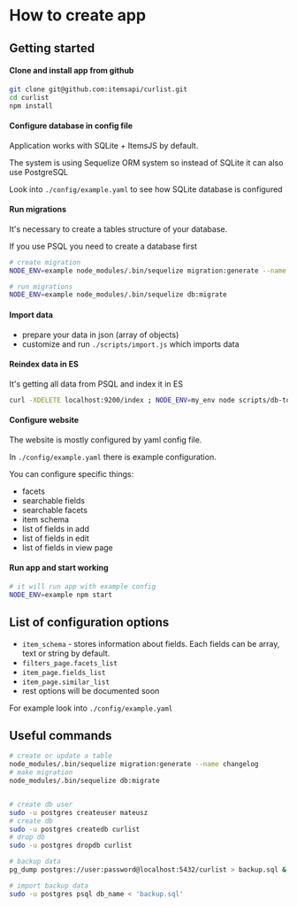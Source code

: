 # How to create app

## Getting started

#### Clone and install app from github

```bash
git clone git@github.com:itemsapi/curlist.git
cd curlist
npm install
```

#### Configure database in config file

Application works with SQLite + ItemsJS by default.

The system is using Sequelize ORM system so instead of SQLite it can also use PostgreSQL

Look into `./config/example.yaml` to see how SQLite database is configured

#### Run migrations

It's necessary to create a tables structure of your database.

If you use PSQL you need to create a database first

```bash
# create migration
NODE_ENV=example node_modules/.bin/sequelize migration:generate --name changelogs-is_change

# run migrations
NODE_ENV=example node_modules/.bin/sequelize db:migrate
```

#### Import data

- prepare your data in json (array of objects)
- customize and run `./scripts/import.js` which imports data

#### Reindex data in ES

It's getting all data from PSQL and index it in ES 

```bash
curl -XDELETE localhost:9200/index ; NODE_ENV=my_env node scripts/db-to-es.js
```

#### Configure website

The website is mostly configured by yaml config file.

In `./config/example.yaml` there is example configuration.

You can configure specific things:
- facets 
- searchable fields
- searchable facets
- item schema
- list of fields in add
- list of fields in edit
- list of fields in view page

#### Run app and start working

```bash
# it will run app with example config
NODE_ENV=example npm start
```

## List of configuration options

- `item_schema` - stores information about fields. Each fields can be array, text or string by default.
- `filters_page.facets_list` 
- `item_page.fields_list`
- `item_page.similar_list`
- rest options will be documented soon

For example look into `./config/example.yaml`

## Useful commands

```bash
# create or update a table
node_modules/.bin/sequelize migration:generate --name changelog
# make migration
node_modules/.bin/sequelize db:migrate


# create db user
sudo -u postgres createuser mateusz
# create db
sudo -u postgres createdb curlist 
# drop db
sudo -u postgres dropdb curlist 

# backup data
pg_dump postgres://user:password@localhost:5432/curlist > backup.sql &

# import backup data
sudo -u postgres psql db_name < 'backup.sql'
```
